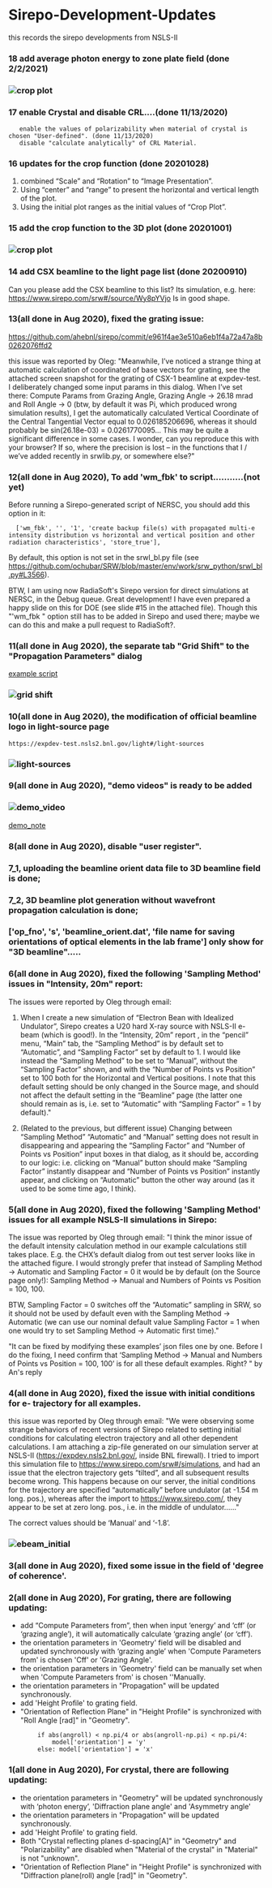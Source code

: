 
# Sirepo-Development-Updates

this records the sirepo developments from NSLS-II
### 18 add average photon energy to zone plate field (done 2/2/2021)
### ![crop plot](https://github.com/ahebnl/Sirepo-Development-Updates/blob/master/ZonePlane_averageenergy.PNG)

### 17 enable Crystal and disable CRL....(done 11/13/2020)
       enable the values of polarizability when material of crystal is chosen "User-defined". (done 11/13/2020)
       disable "calculate analytically" of CRL Material.
### 16 updates for the crop function  (done 20201028)
1. combined “Scale” and “Rotation” to “Image Presentation”.
2. Using “center” and “range” to present the horizontal and vertical length of the plot.
3. Using the initial plot ranges as the initial values of “Crop Plot”.

### 15 add the crop function to the 3D plot (done 20201001)
### ![crop plot](https://github.com/ahebnl/Sirepo-Development-Updates/blob/master/3d%20plot%20crop%20function.PNG)

### 14 add CSX beamline to the light page list (done 20200910)

Can you please add the CSX beamline to this list?
Its simulation, e.g. here: https://www.sirepo.com/srw#/source/Wy8pYVjo
Is in good shape.

### 13(all done in Aug 2020), fixed the grating issue: 
https://github.com/ahebnl/sirepo/commit/e961f4ae3e510a6eb1f4a72a47a8b0262076ffd2

this issue was reported by Oleg:
"Meanwhile, I’ve noticed a strange thing at automatic calculation of coordinated of base vectors for grating, see the attached screen snapshot for the grating of CSX-1 beamline at expdev-test. I deliberately changed some input params in this dialog. When I’ve set there: Compute Params from Grazing Angle, Grazing Angle -> 26.18 mrad and Roll Angle -> 0 (btw, by default it was Pi, which produced wrong simulation results), I get the automatically calculated Vertical Coordinate of the Central Tangential Vector equal to 0.026185206696, whereas it should probably be sin(26.18e-03) = 0.0261770095… This may be quite a significant difference in some cases. I wonder, can you reproduce this with your browser? If so, where the precision is lost – in the functions that I / we’ve added recently in srwlib.py, or somewhere else?"


### 12(all done in Aug 2020), To add 'wm_fbk' to script...........(not yet)

Before running a Sirepo-generated script of NERSC, you should add this option in it:

      ['wm_fbk', '', '1', 'create backup file(s) with propagated multi-e intensity distribution vs horizontal and vertical position and other radiation characteristics', 'store_true'],

By default, this option is not set in the srwl_bl.py file (see https://github.com/ochubar/SRW/blob/master/env/work/srw_python/srwl_bl.py#L3566). 

BTW, I am using now RadiaSoft's Sirepo version for direct simulations at NERSC, in the Debug queue. Great development! I have even prepared a happy slide on this for DOE (see slide #15 in the attached file).
Though this "'wm_fbk " option still has to be added in Sirepo and used there; maybe we can do this and make a pull request to RadiaSoft?.

### 11(all done in Aug 2020), the separate tab "Grid Shift" to the "Propagation Parameters" dialog
[example script](https://github.com/ahebnl/Sirepo-Development-Updates/blob/master/sxn_v02_250ev_realzp-debug-intensity-watchpoint-56753227m_oc.py)
### ![grid shift](https://github.com/ahebnl/Sirepo-Development-Updates/blob/master/propagator_gridshift.PNG)


### 10(all done in Aug 2020), the modification of official beamline logo in light-source page
```
https://expdev-test.nsls2.bnl.gov/light#/light-sources
```
### ![light-sources](https://github.com/ahebnl/Sirepo-Development-Updates/blob/master/light-sources.PNG)

### 9(all done in Aug 2020), "demo videos" is ready to be added
### ![demo_video](https://github.com/ahebnl/Sirepo-Development-Updates/blob/master/demo_video.PNG)
[demo_note](https://github.com/ahebnl/Sirepo-Development-Updates/blob/master/video-audio-template.txt)

### 8(all done in Aug 2020), disable "user register".
### 7_1, uploading the beamline orient data file to 3D beamline field is done;
### 7_2, 3D beamline plot generation without wavefront propagation calculation is done; 
### ['op_fno', 's', 'beamline_orient.dat', 'file name for saving orientations of optical elements in the lab frame'] only show for "3D beamline".....

### 6(all done in Aug 2020), fixed the following 'Sampling Method' issues in "Intensity, 20m" report:
The issues were reported by Oleg through email: 
1) When I create a new simulation of “Electron Bean with Idealized Undulator”, Sirepo creates a U20 hard X-ray source with NSLS-II e-beam (which is good!). In the “Intensity, 20m” report , in the “pencil” menu, “Main” tab, the “Sampling Method” is by default set to “Automatic”, and “Sampling Factor” set by default to 1. I would like instead the “Sampling Method” to be set to “Manual”, without the “Sampling Factor” shown, and with the “Number of Points vs Position” set to 100 both for the Horizontal and Vertical positions. I note that this default setting should be only changed in the Source mage, and should not affect the default setting in the “Beamline” page (the latter one should remain as is, i.e. set to “Automatic” with “Sampling Factor” = 1 by default)."

2) (Related to the previous, but different issue) Changing between “Sampling Method” “Automatic” and “Manual” setting does not result in disappearing and appearing the “Sampling Factor” and “Number of Points vs Position” input boxes in that dialog, as it should be, according to our logic: i.e. clicking on “Manual” button should make “Sampling Factor” instantly disappear and “Number of Points vs Position” instantly appear, and clicking on “Automatic” button the other way around (as it used to be some time ago, I think).

### 5(all done in Aug 2020), fixed the following 'Sampling Method' issues for all example NSLS-II simulations in Sirepo:
The issue was reported by Oleg through email: 
"I think the minor issue of the default intensity calculation method in our example calculations still takes place.
E.g. the CHX’s default dialog from out test server looks like in the attached figure.
I would strongly prefer that instead of Sampling Method -> Automatic and Sampling Factor = 0 it would be by default (on the Source page only!): Sampling Method -> Manual and Numbers of Points vs Position = 100, 100.

BTW, Sampling Factor = 0 switches off the “Automatic” sampling in SRW, so it should not be used by default even with the Sampling Method -> Automatic (we can use our nominal default value Sampling Factor = 1 when one would try to set Sampling Method -> Automatic first time)."

"It can be fixed by modifying these examples’ json files one by one. 
Before I do the fixing, I need confirm that ‘Sampling Method -> Manual and Numbers of Points vs Position = 100, 100’ is for all these default examples. Right?
" by An's reply

### 4(all done in Aug 2020), fixed the issue with initial conditions for e- trajectory for all examples.
this issue was reported by Oleg through email:
"We were observing some strange behaviors of recent versions of Sirepo related to setting initial conditions for calculating electron trajectory and all other dependent calculations. 
I am attaching a zip-file generated on our simulation server at NSLS-II (https://expdev.nsls2.bnl.gov/, inside BNL firewall). I tried to import this simulation file to https://www.sirepo.com/srw#/simulations, and had an issue that the electron trajectory gets “tilted”, and all subsequent results become wrong. This happens because on our server, the initial conditions for the trajectory are specified “automatically” before undulator (at -1.54 m long. pos.), whereas after the import to https://www.sirepo.com/, they appear to be set at zero long. pos., i.e. in the middle of undulator......"

The correct values should be ‘Manual’ and ‘-1.8’.
### ![ebeam_initial](https://github.com/ahebnl/Sirepo-Development-Updates/blob/master/ebeam_initial.PNG)

### 3(all done in Aug 2020), fixed some issue in the field of 'degree of coherence'.

### 2(all done in Aug 2020), For grating, there are following updating:
* add “Compute Parameters from”, then when input ‘energy’ and ‘cff’ (or ‘grazing angle’), it will automatically calculate ‘grazing angle’ (or ‘cff’).
* the orientation parameters in 'Geometry' field will be disabled and updated synchronously with ‘grazing angle’ when 'Compute Parameters from' is chosen 'Cff' or 'Grazing Angle'.
* the orientation parameters in 'Geometry' field can be manually set when when 'Compute Parameters from' is chosen ''Manually.
* the orientation parameters in "Propagation" will be updated synchronously.
* add 'Height Profile' to grating field.
* "Orientation of Reflection Plane" in "Height Profile" is synchronized with "Roll Angle [rad]" in "Geometry".        
```
        if abs(angroll) < np.pi/4 or abs(angroll-np.pi) < np.pi/4:
            model['orientation'] = 'y'
        else: model['orientation'] = 'x'
```
### 1(all done in Aug 2020), For crystal, there are following updating:
* the orientation parameters in "Geometry" will be updated synchronously with ‘photon energy’, 'Diffraction plane angle' and 'Asymmetry angle'
* the orientation parameters in "Propagation" will be updated synchronously.
* add 'Height Profile' to grating field.
* Both "Crystal reflecting planes d-spacing[A]" in "Geometry" and "Polarizability" are disabled when "Material of the crystal" in "Material" is not "unknown".
* "Orientation of Reflection Plane" in "Height Profile" is synchronized with "Diffraction plane(roll) angle [rad]" in "Geometry".
